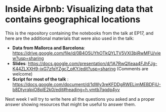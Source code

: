 # Inside Airbnb:  Visualizing data that contains geographical locations

This is the repository containing the notebooks from the talk at EP17, and here are the additional materials that were also used in the talk:

-  **Data from Mallorca and Barcelona**: https://drive.google.com/file/d/0B4O5UYhOTkQYLTV5VXl3bjRwMFU/view?usp=sharing
-  **Slides**: https://docs.google.com/presentation/d/1A7RwQXeaa4FJhFJg-K44ZLXXH9-ixG7zfqYZgc7_pKY/edit?usp=sharing (Comments are welcome)
- **Script for most of the talk** : https://docs.google.com/document/d/1dWy3reKFDDgRWELimMEBDFjU-b8DtyrqlpiO8pIE2k0/edit#heading=h.ymtb7qqdp4yv

Next week I will try to write here all the questions you asked and a proper answer showing resources that might be useful to answer them.
